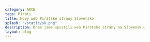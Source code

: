 ```yaml
---
category: AKCE
tags: Piráti
title: Nový web Pirátské strany Slovensko
splash: "/static/sk.png"
description: Dnes jsme spustili web Pirátské strany na Slovensku.
layout: blog
---
```

